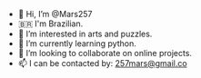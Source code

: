 - 👋 Hi, I’m @Mars257
- 🇧🇷  I'm Brazilian.
- 👀 I’m interested in arts and puzzles.
- 🌱 I’m currently learning python.
- 💞️ I’m looking to collaborate on online projects.
- 📫 I can be contacted by: 257mars@gmail.co
